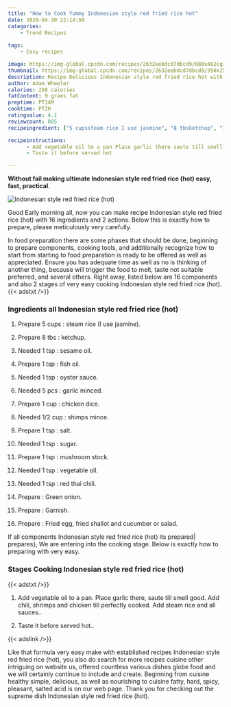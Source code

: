 ```yaml
---
title: "How to Cook Yummy Indonesian style red fried rice hot"
date: 2020-04-30 22:14:50
categories:
    - Trend Recipes
    
tags:
    - Easy recipes

image: https://img-global.cpcdn.com/recipes/2632eebdcd7dbcd9/680x482cq70/indonesian-style-red-fried-rice-hot-recipe-main-photo.jpg
thumbnail: https://img-global.cpcdn.com/recipes/2632eebdcd7dbcd9/350x250cq70/indonesian-style-red-fried-rice-hot-recipe-main-photo.jpg
description: Recipe Delicious Indonesian style red fried rice hot with 16 ingredients and 2 stages of easy cooking.
author: Adam Wheeler
calories: 288 calories
fatContent: 9 grams fat
preptime: PT14M
cooktime: PT2H
ratingvalue: 4.1
reviewcount: 805
recipeingredient: ["5 cupssteam rice I use jasmine", "8 tbsketchup", "1 tspsesame oil", "1 tspfish oil", "1 tspoyster sauce", "5 pcsgarlic minced", "1 cupchicken dice", "1/2 cupshimps mince", "1 tspsalt", "1 tspsugar", "1 tspmushroom stock", "1 tspvegetable oil", "1 tspred thai chili", "Green onion", "Garnish", "Fried egg fried shallot and cucumber or salad"]

recipeinstructions: 
      - Add vegetable oil to a pan Place garlic there saute till smell good Add chili shrimps and chicken till perfectly cooked Add steam rice and all sauces 
      - Taste it before served hot

---
```




**Without fail making ultimate Indonesian style red fried rice (hot) easy, fast, practical**. 


![Indonesian style red fried rice (hot)](https://img-global.cpcdn.com/recipes/2632eebdcd7dbcd9/680x482cq70/indonesian-style-red-fried-rice-hot-recipe-main-photo.jpg "Indonesian style red fried rice (hot)")




Good Early morning all, now you can make recipe Indonesian style red fried rice (hot) with 16 ingredients and 2 actions. Below this is exactly how to prepare, please meticulously very carefully.

In food preparation there are some phases that should be done, beginning to prepare components, cooking tools, and additionally recognize how to start from starting to food preparation is ready to be offered as well as appreciated. Ensure you has adequate time as well as no is thinking of another thing, because will trigger the food to melt, taste not suitable preferred, and several others. Right away, listed below are 16 components and also 2 stages of very easy cooking Indonesian style red fried rice (hot).
{{< adstxt />}}

### Ingredients all Indonesian style red fried rice (hot)


1. Prepare 5 cups : steam rice (I use jasmine).

1. Prepare 8 tbs : ketchup.

1. Needed 1 tsp : sesame oil.

1. Prepare 1 tsp : fish oil.

1. Needed 1 tsp : oyster sauce.

1. Needed 5 pcs : garlic minced.

1. Prepare 1 cup : chicken dice.

1. Needed 1/2 cup : shimps mince.

1. Prepare 1 tsp : salt.

1. Needed 1 tsp : sugar.

1. Prepare 1 tsp : mushroom stock.

1. Needed 1 tsp : vegetable oil.

1. Needed 1 tsp : red thai chili.

1. Prepare  : Green onion.

1. Prepare  : Garnish.

1. Prepare  : Fried egg, fried shallot and cucumber or salad.



If all components Indonesian style red fried rice (hot) its prepared| prepares}, We are entering into the cooking stage. Below is exactly how to preparing with very easy.

### Stages Cooking Indonesian style red fried rice (hot)

{{< adstxt />}}


1. Add vegetable oil to a pan. Place garlic there, saute till smell good. Add chili, shrimps and chicken till perfectly cooked. Add steam rice and all sauces..



1. Taste it before served hot..





{{< adslink />}}

Like that formula very easy make with established recipes Indonesian style red fried rice (hot), you also do search for more recipes cuisine other intriguing on website us, offered countless various dishes globe food and we will certainly continue to include and create. Beginning from cuisine healthy simple, delicious, as well as nourishing to cuisine fatty, hard, spicy, pleasant, salted acid is on our web page. Thank you for checking out the supreme dish Indonesian style red fried rice (hot).
